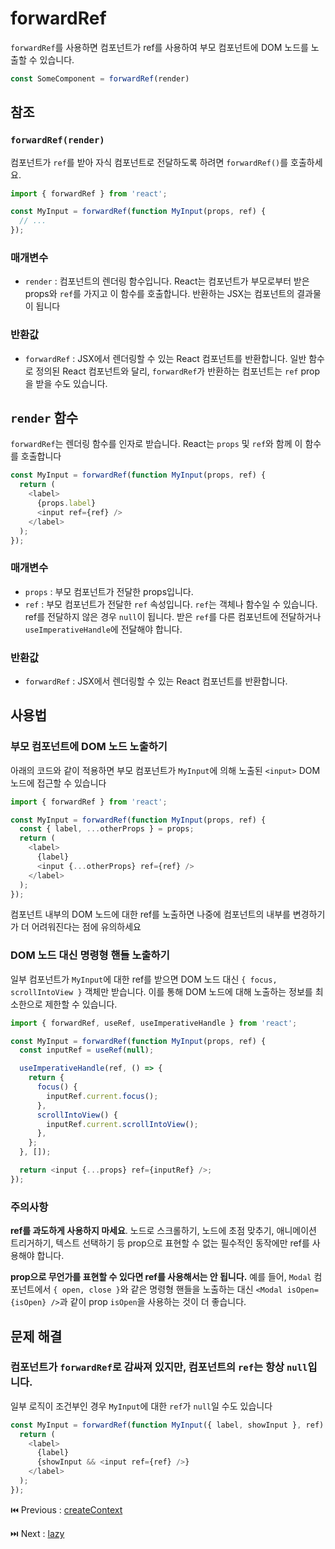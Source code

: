 # forwardRef

`forwardRef`를 사용하면 컴포넌트가 ref를 사용하여 부모 컴포넌트에 DOM 노드를 노출할 수 있습니다.

```typescript
const SomeComponent = forwardRef(render)
```

## 참조

### **`forwardRef(render)`**

컴포넌트가 `ref`를 받아 자식 컴포넌트로 전달하도록 하려면 `forwardRef()`를 호출하세요.

```typescript
import { forwardRef } from 'react';

const MyInput = forwardRef(function MyInput(props, ref) {
  // ...
});
```

### 매개변수

- `render` : 컴포넌트의 렌더링 함수입니다. React는 컴포넌트가 부모로부터 받은 props와 `ref`를 가지고 이 함수를 호출합니다. 반환하는 JSX는 컴포넌트의 결과물이 됩니다

### 반환값

- `forwardRef` : JSX에서 렌더링할 수 있는 React 컴포넌트를 반환합니다. 일반 함수로 정의된 React 컴포넌트와 달리, `forwardRef`가 반환하는 컴포넌트는 `ref` prop을 받을 수도 있습니다.

## **`render` 함수**

`forwardRef`는 렌더링 함수를 인자로 받습니다. React는 `props` 및 `ref`와 함께 이 함수를 호출합니다

```typescript
const MyInput = forwardRef(function MyInput(props, ref) {
  return (
    <label>
      {props.label}
      <input ref={ref} />
    </label>
  );
});
```

### 매개변수

- `props` : 부모 컴포넌트가 전달한 props입니다.
- `ref` : 부모 컴포넌트가 전달한 `ref` 속성입니다. `ref`는 객체나 함수일 수 있습니다. ref를 전달하지 않은 경우 `null`이 됩니다. 받은 `ref`를 다른 컴포넌트에 전달하거나 `useImperativeHandle`에 전달해야 합니다.

### 반환값

- `forwardRef` : JSX에서 렌더링할 수 있는 React 컴포넌트를 반환합니다.

## 사용법

### **부모 컴포넌트에 DOM 노드 노출하기**

아래의 코드와 같이 적용하면 부모 컴포넌트가 `MyInput`에 의해 노출된 `<input>` DOM 노드에 접근할 수 있습니다

```typescript
import { forwardRef } from 'react';

const MyInput = forwardRef(function MyInput(props, ref) {
  const { label, ...otherProps } = props;
  return (
    <label>
      {label}
      <input {...otherProps} ref={ref} />
    </label>
  );
});
```

컴포넌트 내부의 DOM 노드에 대한 ref를 노출하면 나중에 컴포넌트의 내부를 변경하기가 더 어려워진다는 점에 유의하세요

### **DOM 노드 대신 명령형 핸들 노출하기**

일부 컴포넌트가 `MyInput`에 대한 ref를 받으면 DOM 노드 대신 `{ focus, scrollIntoView }` 객체만 받습니다. 이를 통해 DOM 노드에 대해 노출하는 정보를 최소한으로 제한할 수 있습니다.

```typescript
import { forwardRef, useRef, useImperativeHandle } from 'react';

const MyInput = forwardRef(function MyInput(props, ref) {
  const inputRef = useRef(null);

  useImperativeHandle(ref, () => {
    return {
      focus() {
        inputRef.current.focus();
      },
      scrollIntoView() {
        inputRef.current.scrollIntoView();
      },
    };
  }, []);

  return <input {...props} ref={inputRef} />;
});
```

### 주의사항

**ref를 과도하게 사용하지 마세요**. 노드로 스크롤하기, 노드에 초점 맞추기, 애니메이션 트리거하기, 텍스트 선택하기 등 prop으로 표현할 수 없는 필수적인 동작에만 ref를 사용해야 합니다.

**prop으로 무언가를 표현할 수 있다면 ref를 사용해서는 안 됩니다.** 예를 들어, `Modal` 컴포넌트에서 `{ open, close }`와 같은 명령형 핸들을 노출하는 대신 `<Modal isOpen={isOpen} />`과 같이 prop `isOpen`을 사용하는 것이 더 좋습니다.

## 문제 해결

### **컴포넌트가 `forwardRef`로 감싸져 있지만, 컴포넌트의 `ref`는 항상 `null`입니다.**

일부 로직이 조건부인 경우 `MyInput`에 대한 `ref`가 `null`일 수도 있습니다

```typescript
const MyInput = forwardRef(function MyInput({ label, showInput }, ref) {
  return (
    <label>
      {label}
      {showInput && <input ref={ref} />}
    </label>
  );
});
```

⏮️ Previous : [createContext](./001-createContext.md)

⏭️ Next : [lazy](./003-lazy.md)